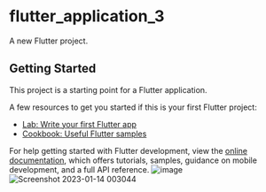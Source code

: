 # flutter_application_3

A new Flutter project.

## Getting Started

This project is a starting point for a Flutter application.

A few resources to get you started if this is your first Flutter project:

- [Lab: Write your first Flutter app](https://docs.flutter.dev/get-started/codelab)
- [Cookbook: Useful Flutter samples](https://docs.flutter.dev/cookbook)

For help getting started with Flutter development, view the
[online documentation](https://docs.flutter.dev/), which offers tutorials,
samples, guidance on mobile development, and a full API reference.
![image](https://user-images.githubusercontent.com/116423822/212379082-40f527d9-b694-4a9b-940e-073fad70c738.png)
![Screenshot 2023-01-14 003044](https://user-images.githubusercontent.com/116423822/212382207-66e27da1-4ea1-420c-8382-490f23a7050d.png)

